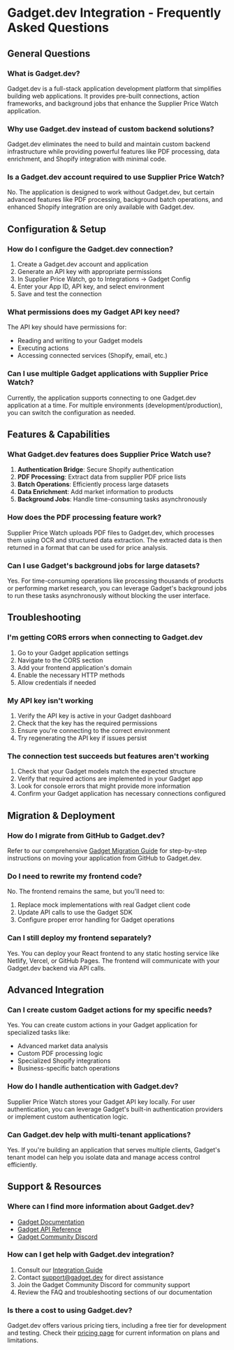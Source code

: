 
# Gadget.dev Integration - Frequently Asked Questions

## General Questions

### What is Gadget.dev?
Gadget.dev is a full-stack application development platform that simplifies building web applications. It provides pre-built connections, action frameworks, and background jobs that enhance the Supplier Price Watch application.

### Why use Gadget.dev instead of custom backend solutions?
Gadget.dev eliminates the need to build and maintain custom backend infrastructure while providing powerful features like PDF processing, data enrichment, and Shopify integration with minimal code.

### Is a Gadget.dev account required to use Supplier Price Watch?
No. The application is designed to work without Gadget.dev, but certain advanced features like PDF processing, background batch operations, and enhanced Shopify integration are only available with Gadget.dev.

## Configuration & Setup

### How do I configure the Gadget.dev connection?
1. Create a Gadget.dev account and application
2. Generate an API key with appropriate permissions
3. In Supplier Price Watch, go to Integrations → Gadget Config
4. Enter your App ID, API key, and select environment
5. Save and test the connection

### What permissions does my Gadget API key need?
The API key should have permissions for:
- Reading and writing to your Gadget models
- Executing actions
- Accessing connected services (Shopify, email, etc.)

### Can I use multiple Gadget applications with Supplier Price Watch?
Currently, the application supports connecting to one Gadget.dev application at a time. For multiple environments (development/production), you can switch the configuration as needed.

## Features & Capabilities

### What Gadget.dev features does Supplier Price Watch use?
1. **Authentication Bridge**: Secure Shopify authentication
2. **PDF Processing**: Extract data from supplier PDF price lists
3. **Batch Operations**: Efficiently process large datasets
4. **Data Enrichment**: Add market information to products
5. **Background Jobs**: Handle time-consuming tasks asynchronously

### How does the PDF processing feature work?
Supplier Price Watch uploads PDF files to Gadget.dev, which processes them using OCR and structured data extraction. The extracted data is then returned in a format that can be used for price analysis.

### Can I use Gadget's background jobs for large datasets?
Yes. For time-consuming operations like processing thousands of products or performing market research, you can leverage Gadget's background jobs to run these tasks asynchronously without blocking the user interface.

## Troubleshooting

### I'm getting CORS errors when connecting to Gadget.dev
1. Go to your Gadget application settings
2. Navigate to the CORS section
3. Add your frontend application's domain
4. Enable the necessary HTTP methods
5. Allow credentials if needed

### My API key isn't working
1. Verify the API key is active in your Gadget dashboard
2. Check that the key has the required permissions
3. Ensure you're connecting to the correct environment
4. Try regenerating the API key if issues persist

### The connection test succeeds but features aren't working
1. Check that your Gadget models match the expected structure
2. Verify that required actions are implemented in your Gadget app
3. Look for console errors that might provide more information
4. Confirm your Gadget application has necessary connections configured

## Migration & Deployment

### How do I migrate from GitHub to Gadget.dev?
Refer to our comprehensive [Gadget Migration Guide](docs/GadgetMigrationGuide.md) for step-by-step instructions on moving your application from GitHub to Gadget.dev.

### Do I need to rewrite my frontend code?
No. The frontend remains the same, but you'll need to:
1. Replace mock implementations with real Gadget client code
2. Update API calls to use the Gadget SDK
3. Configure proper error handling for Gadget operations

### Can I still deploy my frontend separately?
Yes. You can deploy your React frontend to any static hosting service like Netlify, Vercel, or GitHub Pages. The frontend will communicate with your Gadget.dev backend via API calls.

## Advanced Integration

### Can I create custom Gadget actions for my specific needs?
Yes. You can create custom actions in your Gadget application for specialized tasks like:
- Advanced market data analysis
- Custom PDF processing logic
- Specialized Shopify integrations
- Business-specific batch operations

### How do I handle authentication with Gadget.dev?
Supplier Price Watch stores your Gadget API key locally. For user authentication, you can leverage Gadget's built-in authentication providers or implement custom authentication logic.

### Can Gadget.dev help with multi-tenant applications?
Yes. If you're building an application that serves multiple clients, Gadget's tenant model can help you isolate data and manage access control efficiently.

## Support & Resources

### Where can I find more information about Gadget.dev?
- [Gadget Documentation](https://docs.gadget.dev)
- [Gadget API Reference](https://docs.gadget.dev/api)
- [Gadget Community Discord](https://discord.gg/gadget)

### How can I get help with Gadget.dev integration?
1. Consult our [Integration Guide](docs/Gadget_Integration_Guide.md)
2. Contact support@gadget.dev for direct assistance
3. Join the Gadget Community Discord for community support
4. Review the FAQ and troubleshooting sections of our documentation

### Is there a cost to using Gadget.dev?
Gadget.dev offers various pricing tiers, including a free tier for development and testing. Check their [pricing page](https://gadget.dev/pricing) for current information on plans and limitations.
